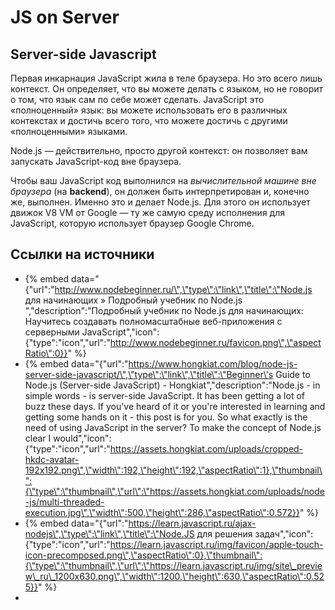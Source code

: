 # JS on Server

## Server-side Javascript

Первая инкарнация JavaScript жила в теле браузера. Но это всего лишь контекст. Он определяет, что вы можете делать с языком, но не говорит о том, что язык сам по себе может сделать. JavaScript это «полноценный» язык: вы можете использовать его в различных контекстах и достичь всего того, что можете достичь с другими «полноценными» языками.

Node.js — действительно, просто другой контекст: он позволяет вам запускать JavaScript-код вне браузера.

Чтобы ваш JavaScript код выполнился на _вычислительной машине вне браузера_ \(на **backend**\), он должен быть интерпретирован и, конечно же, выполнен. Именно это и делает Node.js. Для этого он использует движок V8 VM от Google — ту же самую среду исполнения для JavaScript, которую использует браузер Google Chrome.

## Ссылки на источники

* {% embed data="{\"url\":\"http://www.nodebeginner.ru/\",\"type\":\"link\",\"title\":\"Node.js для начинающих » Подробный учебник по Node.js \",\"description\":\"Подробный учебник по Node.js для начинающих: Научитесь создавать полномасштабные веб-приложения с серверными JavaScript\",\"icon\":{\"type\":\"icon\",\"url\":\"http://www.nodebeginner.ru/favicon.png\",\"aspectRatio\":0}}" %}
* {% embed data="{\"url\":\"https://www.hongkiat.com/blog/node-js-server-side-javascript/\",\"type\":\"link\",\"title\":\"Beginner\'s Guide to Node.js \(Server-side JavaScript\) - Hongkiat\",\"description\":\"Node.js - in simple words - is server-side JavaScript. It has been getting a lot of buzz these days. If you\'ve heard of it or you\'re interested in learning and getting some hands on it - this post is for you. So what exactly is the need of using JavaScript in the server? To make the concept of Node.js clear I would\",\"icon\":{\"type\":\"icon\",\"url\":\"https://assets.hongkiat.com/uploads/cropped-hkdc-avatar-192x192.png\",\"width\":192,\"height\":192,\"aspectRatio\":1},\"thumbnail\":{\"type\":\"thumbnail\",\"url\":\"https://assets.hongkiat.com/uploads/node-js/multi-threaded-execution.jpg\",\"width\":500,\"height\":286,\"aspectRatio\":0.572}}" %}
* {% embed data="{\"url\":\"https://learn.javascript.ru/ajax-nodejs\",\"type\":\"link\",\"title\":\"Node.JS для решения задач\",\"icon\":{\"type\":\"icon\",\"url\":\"https://learn.javascript.ru/img/favicon/apple-touch-icon-precomposed.png\",\"aspectRatio\":0},\"thumbnail\":{\"type\":\"thumbnail\",\"url\":\"https://learn.javascript.ru/img/site\_preview\_ru\_1200x630.png\",\"width\":1200,\"height\":630,\"aspectRatio\":0.525}}" %}
* 
